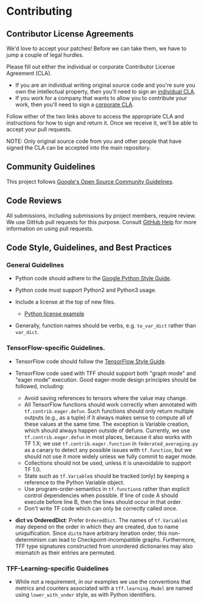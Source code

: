 # Contributing

## Contributor License Agreements

We'd love to accept your patches! Before we can take them, we have to jump a
couple of legal hurdles.

Please fill out either the individual or corporate Contributor License Agreement
(CLA).

*   If you are an individual writing original source code and you're sure you
    own the intellectual property, then you'll need to sign an
    [individual CLA](http://code.google.com/legal/individual-cla-v1.0.html).
*   If you work for a company that wants to allow you to contribute your work,
    then you'll need to sign a
    [corporate CLA](http://code.google.com/legal/corporate-cla-v1.0.html).

Follow either of the two links above to access the appropriate CLA and
instructions for how to sign and return it. Once we receive it, we'll be able to
accept your pull requests.

NOTE: Only original source code from you and other people that have signed the
CLA can be accepted into the main repository.

## Community Guidelines

This project follows
[Google's Open Source Community Guidelines](https://opensource.google.com/conduct/).

## Code Reviews

All submissions, including submissions by project members, require review. We
use GitHub pull requests for this purpose. Consult
[GitHub Help](https://help.github.com/articles/about-pull-requests/) for more
information on using pull requests.

## Code Style, Guidelines, and Best Practices

### General Guidelines

*   Python code should adhere to the
    [Google Python Style Guide](http://google.github.io/styleguide/pyguide.html).

*   Python code must support Python2 and Python3 usage.

*   Include a license at the top of new files.

    *   [Python license example](https://github.com/tensorflow/federated/blob/master/tensorflow_federated/python/__init__.py#L1)

*   Generally, function names should be verbs, e.g. `to_var_dict` rather than
    `var_dict`.

### TensorFlow-specific Guidelines.

*   TensorFlow code should follow the
    [TensorFlow Style Guide](https://www.tensorflow.org/community/style_guide).

*   TensorFlow code used with TFF should support both "graph mode" and "eager
    mode" execution. Good eager-mode design principles should be followed,
    including:

    *   Avoid saving references to tensors where the value may change.
    *   All TensorFlow functions should work correctly when annotated with
        `tf.contrib.eager.defun`. Such functions should only
        return multiple outputs (e.g., as a tuple) if it always makes sense to
        compute all of these values at the same time. The exception is Variable
        creation, which should always happen outside of defuns. Currently, we
        use `tf.contrib.eager.defun` in most places, because it also works with
        TF 1.X; we use `tf.contrib.eager.function` in `federated_averaging.py`
        as a canary to detect any possible issues with `tf.function`, but we
        should not use it more widely unless we fully commit to eager mode.
    *   Collections should not be used, unless it is unavoidable to support TF
        1.0.
    *   State such as `tf.Variable`s should be tracked (only) by keeping a
        reference to the Python Variable object.
    *   Use program-order-semantics in `tf.function`s rather than explicit
        control dependencies when possible. If line of code A should execute
        before line B, then the lines should occur in that order.
    *   Don't write TF code which can only be correctly called once.

*   **dict vs OrderedDict**: Prefer `OrderedDict`. The names of `tf.Variable`s
    may depend on the order in which they are created, due to name
    uniquification. Since `dict`s have arbitrary iteration order, this
    non-determinism can lead to Checkpoint-incompatible graphs. Furthermore, TFF
    type signatures constructed from unordered dictionaries may also mismatch as
    their entries are permuted.

### TFF-Learning-specific Guidelines

* While not a requirement, in our examples we use the conventions that
  metrics and counters associated with a `tff.learning.Model` are named using
  `lower_with_under` style, as with Python identifiers.
